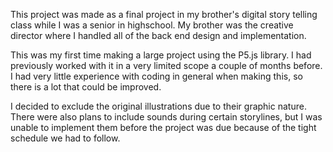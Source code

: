 This project was made as a final project in my brother's digital story telling class while I was a senior in highschool. My brother was the creative director where I handled all of the back end design and implementation. 

This was my first time making a large project using the P5.js library. I had previously worked with it in a very limited scope a couple of months before. I had very little experience with coding in general when making this, so there is a lot that could be improved.

I decided to exclude the original illustrations due to their graphic nature. There were also plans to include sounds during certain storylines, but I was unable to implement them before the project was due because of the tight schedule we had to follow.
